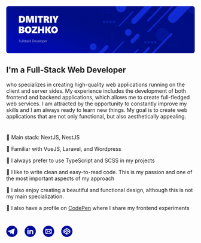 <img src="./banner.png">

## **I'm a Full-Stack Web Developer** 

who specializes in creating high-quality web applications running on the client and server sides. My experience includes the development of both frontend and backend applications, which allows me to create full-fledged web services. I am attracted by the opportunity to constantly improve my skills and I am always ready to learn new things. My goal is to create web applications that are not only functional, but also aesthetically appealing.

#
🔷 Main stack: NextJS, NestJS

🔷 Familiar with VueJS, Laravel, and Wordpress

🔷 I always prefer to use TypeScript and SCSS in my projects

🔷 I like to write clean and easy-to-read code. This is my passion and one of the most important aspects of my approach

🔷 I also enjoy creating a beautiful and functional design, although this is not my main specialization.

🔷 I also have a profile on [CodePen](https://codepen.io/finikkkk) where I share my frontend experiments

#
<a href="https://t.me/finik_xxx" style="margin-right: 15px;"><img src="./icons/telegram2.svg" alt="telegram" width="30" height="30"></a>
<a href="https://www.linkedin.com/in/finikkkk/" style="margin-right: 15px;"><img src="./icons/linkedin2.svg" alt="linkedin" width="30" height="30"></a>
<a href="mailto:finikdigi@gmail.com" style="margin-right: 15px;"><img src="./icons/email.svg" alt="email" width="30" height="30"></a>
<a href="https://codepen.io/finikkkk" style="margin-right: 15px;"><img src="./icons/codepen.svg" alt="codepen" width="30" height="30"></a>

